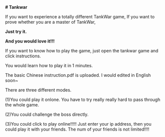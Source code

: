 **# Tankwar**

If you want to experience a totally different TankWar game,
If you want to prove whether you are a master of TankWar,

**Just try it.**

**And you would love it!!!**

If you want to know how to play the game, just open the tankwar game and click instructions.

You would learn how to play it in 1 minutes.


The basic Chinese instruction.pdf is uploaded. I would edited in English soon~

There are three different modes.

(1)You could play it onlone. You have to try really really hard to pass through the whole game.

(2)You could challenge the boss directly.

(3)You could click to play online!!!!! Just enter your ip address, then you could play it with your friends.
The num of your friends is not limited!!!!
